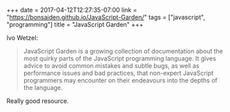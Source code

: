 +++
date = 2017-04-12T12:27:35-07:00
link = "https://bonsaiden.github.io/JavaScript-Garden/"
tags = ["javascript", "programming"]
title = "JavaScript Garden"
+++

Ivo Wetzel:

>JavaScript Garden is a growing collection of documentation about the most quirky parts of the JavaScript programming language. It gives advice to avoid common mistakes and subtle bugs, as well as performance issues and bad practices, that non-expert JavaScript programmers may encounter on their endeavours into the depths of the language.

Really good resource.
